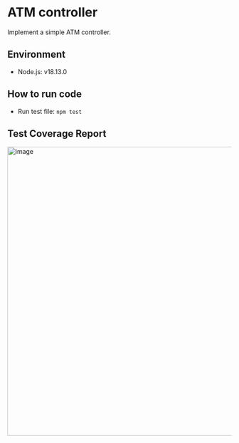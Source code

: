 # ATM controller

Implement a simple ATM controller.

## Environment

- Node.js: v18.13.0

## How to run code

- Run test file: `npm test`

## Test Coverage Report

<img width="649" alt="image" src="https://user-images.githubusercontent.com/39396725/212459285-6ebd9e56-7396-48f3-9e0e-3afa9ac1b4f9.png">
